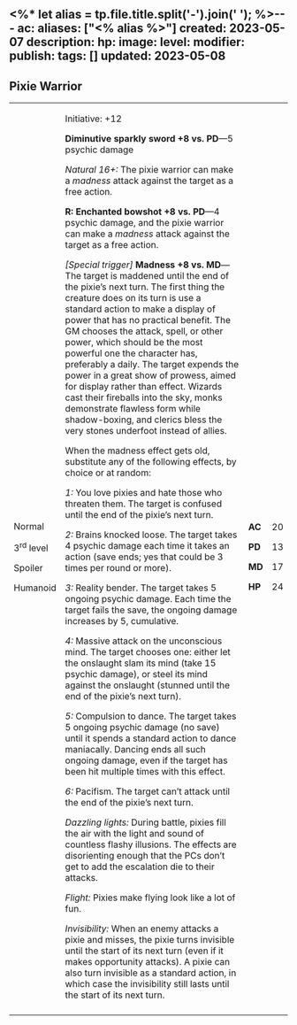 <%* let alias = tp.file.title.split('-').join(' '); %>---
ac: 
aliases: ["<% alias %>"]
created: 2023-05-07
description: 
hp: 
image: 
level: 
modifier: 
publish: 
tags: []
updated: 2023-05-08
---

## Pixie Warrior

<table>
<colgroup>
<col style="width: 16%" />
<col style="width: 71%" />
<col style="width: 5%" />
<col style="width: 6%" />
</colgroup>
<tbody>
<tr class="odd">
<td><p>Normal</p>
<p>3<sup>rd</sup> level</p>
<p>Spoiler</p>
<p>Humanoid</p></td>
<td><p>Initiative: +12</p>
<p><strong>Diminutive sparkly sword +8 vs. PD</strong>—5 psychic
damage</p>
<p><em>Natural 16+:</em> The pixie warrior can make a <em>madness</em>
attack against the target as a free action.</p>
<p><strong>R: Enchanted bowshot +8 vs. PD</strong>—4 psychic damage, and
the pixie warrior can make a <em>madness</em> attack against the target
as a free action.</p>
<p><em>[Special trigger]</em> <strong>Madness +8 vs. MD</strong>—The
target is maddened until the end of the pixie’s next turn. The first
thing the creature does on its turn is use a standard action to make a
display of power that has no practical benefit. The GM chooses the
attack, spell, or other power, which should be the most powerful one the
character has, preferably a daily. The target expends the power in a
great show of prowess, aimed for display rather than effect. Wizards
cast their fireballs into the sky, monks demonstrate flawless form while
shadow-boxing, and clerics bless the very stones underfoot instead of
allies.</p>
<p>When the madness effect gets old, substitute any of the following
effects, by choice or at random:</p>
<p><em>1:</em> You love pixies and hate those who threaten them. The
target is confused until the end of the pixie’s next turn.</p>
<p><em>2:</em> Brains knocked loose. The target takes 4 psychic damage
each time it takes an action (save ends; yes that could be 3 times per
round or more).</p>
<p><em>3:</em> Reality bender. The target takes 5 ongoing psychic
damage. Each time the target fails the save, the ongoing damage
increases by 5, cumulative.</p>
<p><em>4:</em> Massive attack on the unconscious mind. The target
chooses one: either let the onslaught slam its mind (take 15 psychic
damage), or steel its mind against the onslaught (stunned until the end
of the pixie’s next turn).</p>
<p><em>5:</em> Compulsion to dance. The target takes 5 ongoing psychic
damage (no save) until it spends a standard action to dance maniacally.
Dancing ends all such ongoing damage, even if the target has been hit
multiple times with this effect.</p>
<p><em>6:</em> Pacifism. The target can’t attack until the end of the
pixie’s next turn.</p>
<p><em>Dazzling lights:</em> During battle, pixies fill the air with the
light and sound of countless flashy illusions. The effects are
disorienting enough that the PCs don’t get to add the escalation die to
their attacks.</p>
<p><em>Flight:</em> Pixies make flying look like a lot of fun.</p>
<p><em>Invisibility:</em> When an enemy attacks a pixie and misses, the
pixie turns invisible until the start of its next turn (even if it makes
opportunity attacks). A pixie can also turn invisible as a standard
action, in which case the invisibility still lasts until the start of
its next turn.</p></td>
<td><p><strong>AC</strong></p>
<p><strong>PD</strong></p>
<p><strong>MD</strong></p>
<p><strong>HP</strong></p></td>
<td><p>20</p>
<p>13</p>
<p>17</p>
<p>24</p></td>
</tr>
<tr class="even">
<td></td>
<td></td>
<td></td>
<td></td>
</tr>
</tbody>
</table>
